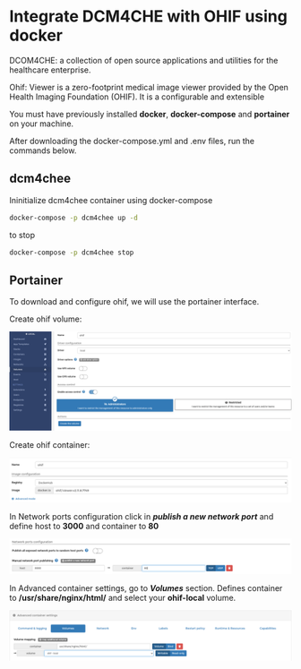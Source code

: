 # Integrate DCM4CHE with OHIF using docker

DCOM4CHE: a collection of open source applications and utilities for the healthcare enterprise.

Ohif: Viewer is a zero-footprint medical image viewer provided by the Open Health Imaging Foundation (OHIF). It is a configurable and extensible

You must have previously installed **docker**, **docker-compose** and **portainer**  on your machine.

After downloading the docker-compose.yml and .env files, run the commands below.

## dcm4chee

Ininitialize dcm4chee container using docker-compose
```bash
docker-compose -p dcm4chee up -d
```
to stop 
```bash
docker-compose -p dcm4chee stop
```

## Portainer
To download and configure ohif, we will use the portainer interface.

Create ohif volume:

![img 1](./docs/image/img-1.png)

Create ohif container:

![img 2](./docs/image/img-2.png)

In Network ports configuration
click in **_publish a new network port_** and define host to **3000** and container to **80**

![img 2.1](./docs/image/img-2.1.png)

In Advanced container settings, go to **_Volumes_** section. Defines container to __/usr/share/nginx/html/__ and select your __ohif-local__ volume.

![img 2.2](./docs/image/img-2.2.png)